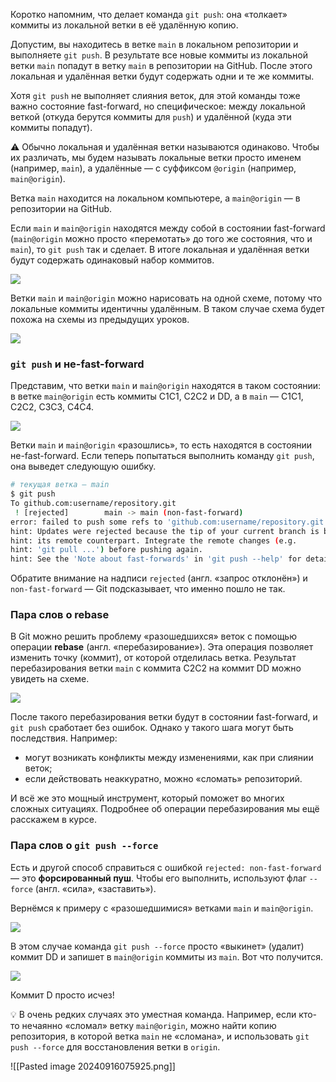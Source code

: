 Коротко напомним, что делает команда `git push`: она «толкает» коммиты из локальной ветки в её удалённую копию.

Допустим, вы находитесь в ветке `main` в локальном репозитории и выполняете `git push`. В результате все новые коммиты из локальной ветки `main` попадут в ветку `main` в репозитории на GitHub. После этого локальная и удалённая ветки будут содержать одни и те же коммиты.

Хотя `git push` не выполняет слияния веток, для этой команды тоже важно состояние fast-forward, но специфическое: между локальной веткой (откуда берутся коммиты для `push`) и удалённой (куда эти коммиты попадут).

⚠️ Обычно локальная и удалённая ветки называются одинаково. Чтобы их различать, мы будем называть локальные ветки просто именем (например, `main`), а удалённые — с суффиксом `@origin` (например, `main@origin`).

Ветка `main` находится на локальном компьютере, а `main@origin` — в репозитории на GitHub.

Если `main` и `main@origin` находятся между собой в состоянии fast-forward (`main@origin` можно просто «перемотать» до того же состояния, что и `main`), то `git push` так и сделает. В итоге локальная и удалённая ветки будут содержать одинаковый набор коммитов.

![](https://pictures.s3.yandex.net/resources/M4_T2_01201_1689593319.png)

Ветки `main` и `main@origin` можно нарисовать на одной схеме, потому что локальные коммиты идентичны удалённым. В таком случае схема будет похожа на схемы из предыдущих уроков.

![](https://pictures.s3.yandex.net/resources/M4_T2_02201_1689593339.png)

### `git push` и не-fast-forward

Представим, что ветки `main` и `main@origin` находятся в таком состоянии: в ветке `main@origin` есть коммиты C1C1​, C2C2​ и DD, а в `main` — C1C1​, C2C2​, C3C3​, C4C4​.

![](https://pictures.s3.yandex.net/resources/M4_T2_03201_1689593362.png)

Ветки `main` и `main@origin` «разошлись», то есть находятся в состоянии не-fast-forward. Если теперь попытаться выполнить команду `git push`, она выведет следующую ошибку.

```bash
# текущая ветка — main
$ git push
To github.com:username/repository.git
 ! [rejected]        main -> main (non-fast-forward)
error: failed to push some refs to 'github.com:username/repository.git'
hint: Updates were rejected because the tip of your current branch is behind
hint: its remote counterpart. Integrate the remote changes (e.g.
hint: 'git pull ...') before pushing again.
hint: See the 'Note about fast-forwards' in 'git push --help' for details. 
```

Обратите внимание на надписи `rejected` (англ. «запрос отклонён») и `non-fast-forward` — Git подсказывает, что именно пошло не так.

### Пара слов о rebase

В Git можно решить проблему «разошедшихся» веток с помощью операции **rebase** (англ. «перебазирование»). Эта операция позволяет изменить точку (коммит), от которой отделилась ветка. Результат перебазирования ветки `main` c коммита C2C2​ на коммит DD можно увидеть на схеме.

![](https://pictures.s3.yandex.net/resources/M4_T2_04202_1689675621.png)

После такого перебазирования ветки будут в состоянии fast-forward, и `git push` сработает без ошибок. Однако у такого шага могут быть последствия. Например:

- могут возникать конфликты между изменениями, как при слиянии веток;
- если действовать неаккуратно, можно «сломать» репозиторий.

И всё же это мощный инструмент, который поможет во многих сложных ситуациях. Подробнее об операции перебазирования мы ещё расскажем в курсе.

### Пара слов о `git push --force`

Есть и другой способ справиться с ошибкой `rejected: non-fast-forward` — это **форсированный пуш**. Чтобы его выполнить, используют флаг `--force` (англ. «сила», «заставить»).

Вернёмся к примеру с «разошедшимися» ветками `main` и `main@origin`.

![](https://pictures.s3.yandex.net/resources/M4_T2_03201_1689593400.png)

В этом случае команда `git push --force` просто «выкинет» (удалит) коммит DD и запишет в `main@origin` коммиты из `main`. Вот что получится.

![](https://pictures.s3.yandex.net/resources/M4_T2_00_1689593419.png)

Коммит D просто исчез!

💡 В очень редких случаях это уместная команда. Например, если кто-то нечаянно «сломал» ветку `main@origin`, можно найти копию репозитория, в которой ветка `main` не «сломана», и использовать `git push --force` для восстановления ветки в `origin`.

![[Pasted image 20240916075925.png]]